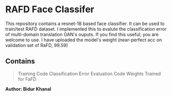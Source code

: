 # RAFD Face Classifer #

This repository contains a resnet-18 based face classifier. It can be used to train/test RAFD dataset. 
I implemented this to evalute the classification error of multi-domain translation GAN's ouputs. If you find this useful, you are welcome to use. 
I have uploaded the model's weight (near-perfect acc on validation set of RaFD, $99.59 %$)

## Contains ##
> Training Code
> Classification Error Evaluation Code
> Weights  Trained for FaFD

**Author: Bidur Khanal**